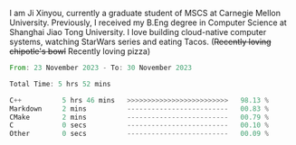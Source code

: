 I am Ji Xinyou, currently a graduate student of MSCS at Carnegie Mellon University. Previously, I received my B.Eng degree in Computer Science at Shanghai Jiao Tong University.
I love building cloud-native computer systems, watching StarWars series and eating Tacos. (~~Recently loving chipotle's bowl~~ Recently loving pizza)

<!--START_SECTION:waka-->

```rust
From: 23 November 2023 - To: 30 November 2023

Total Time: 5 hrs 52 mins

C++          5 hrs 46 mins   >>>>>>>>>>>>>>>>>>>>>>>>>   98.13 %
Markdown     2 mins          -------------------------   00.83 %
CMake        2 mins          -------------------------   00.79 %
C            0 secs          -------------------------   00.10 %
Other        0 secs          -------------------------   00.09 %
```

<!--END_SECTION:waka-->

